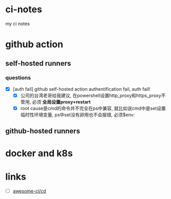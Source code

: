# ci-notes
my ci notes
# github action
## self-hosted runners
### questions
- [x] [auth fail] github self-hosted action authentification fail, auth fail!
  - [x] 公司的台湾老哥给我建议, 在powershell设置http_proxy和https_proxy不管用, 必须 **全局设置proxy+restart**
  - [x] root cause是cmd的命令并不完全在ps中兼容, 就比如说cmd中是set设置临时性环境变量, ps中set没有卵用也不会报错, 必须$env:
## github-hosted runners
# docker and k8s
# links
- [ ] [awesome-ci/cd](https://github.com/myugan/awesome-cicd-security)

